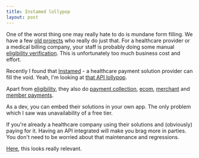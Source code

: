 ```yaml
---
title: Instamed lollypop
layout: post
---
```


One of the worst thing one may really hate to do is mundane form filling. We have a few [old projects](https://en.wikipedia.org/wiki/Legacy_system) who really do just that. For a healthcare provider or a medical billing company, your staff is probably doing some manual [eligibility verification](http://www.google.com/search?q=insurance+eligibility+verification). This is unfortunately too much business cost and effort.

Recently I found that [Instamed](http://www.instamed.com/) - a healthcare payment solution provider can fill the void. Yeah, I'm looking at [that API lollypop](http://developers.instamed.com/).

Apart from [eligibility](http://developers.instamed.com/eligibility-solution/), they also do [payment collection](http://developers.instamed.com/collect-premiums/), [ecom](http://developers.instamed.com/ecommerce-payments/), [merchant](http://developers.instamed.com/merchant-payments/) and [member payments](http://developers.instamed.com/embed-member-payments/).

As a dev, you can embed their solutions in your own app. The only problem which I saw was unavailability of a free tier.

If you're already a healthcare company using their solutions and (obviously) paying for it. Having an API integrated will make you brag more in parties. You don't need to be worried about that maintenance and regressions.

[Here](http://www.nextservices.com/), this looks really relevant.
